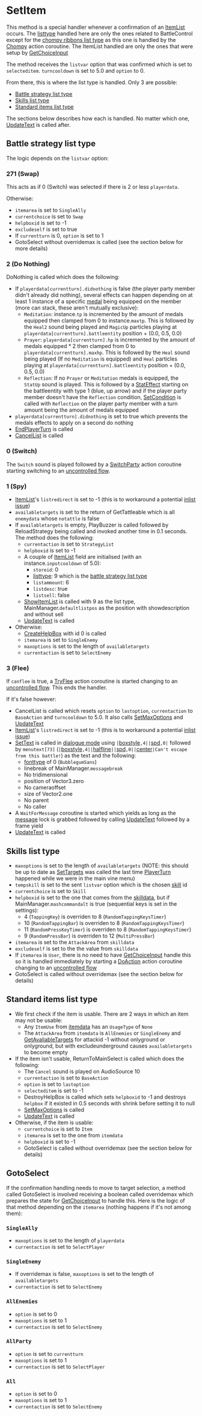 # SetItem
This method is a special handler whenever a confirmation of an [ItemList](../../ItemList/ItemList.md) occurs. The [listtype](../../ItemList/listtype.md) handled here are only the ones related to BattleControl except for the [chompy ribbons list type](../../ItemList/List%20Types%20Group%20Details/Chompy%20Ribbons%20List%20Type.md) as this one is handled by the [Chompy](../Battle%20flow/Action%20coroutines/Chompy.md) action coroutine. The ItemList handled are only the ones that were setup by [GetChoiceInput](GetChoiceInput.md)

The method receives the `listvar` option that was confirmed which is set to `selecteditem`. `turncooldown` is set to 5.0 and `option` to 0.

From there, this is where the list type is handled. Only 3 are possible:

- [Battle strategy list type](../../ItemList/List%20Types%20Group%20Details/Battle%20Strategy%20List%20Type.md)
- [Skills list type](../../ItemList/List%20Types%20Group%20Details/Skills%20List%20Type.md)
- [Standard items list type](../../ItemList/List%20Types%20Group%20Details/Items%20List%20Type.md)

The sections below describes how each is handled. No matter which one, [UpdateText](../Visual%20rendering/UpdateText.md) is called after.

## Battle strategy list type
The logic depends on the `listvar` option:

### 271 (Swap)
This acts as if 0 (Switch) was selected if there is 2 or less `playerdata`.

Otherwise:

- `itemarea` is set to `SingleAlly`
- `currentchoice` is set to `Swap`
- `helpboxid` is set to -1
- `excludeself` is set to true
- If `currentturn` is 0, `option` is set to 1
- GotoSelect without overridemax is called (see the section below for more details)

### 2 (Do Nothing)
DoNothing is called which does the following:

- If `playerdata[currentturn].didnothing` is false (the player party member didn't already did nothing), several effects can happen depending on at least 1 instance of a specific [medal](../../Enums%20and%20IDs/Medal.md) being equipped on the member (more can stack, these aren't mutually exclusive):
    - `Meditation`: instance.`tp` is incremented by the amount of medals equipped then clamped from 0 to instance.`maxtp`. This is followed by the `Heal2` sound being played and `MagicUp` particles playing at `playerdata[currentturn].battleentity` position + (0.0, 0.5, 0.0)
    - `Prayer`: `playerdata[currentturn].hp` is incremented by the amount of medals equipped * 2 then clamped from 0 to `playerdata[currentturn].maxhp`. This is followed by the `Heal` sound being played (If no `Meditation` is equipped) and `Heal` particles playing at `playerdata[currentturn].battleentity` position + (0.0, 0.5, 0.0)
    - `Reflection`: If no `Prayer` or `Meditation` medals is equipped, the `StatUp` sound is played. This is followed by a [StatEffect](../Visual%20rendering/StatEffect.md) starting on the battleentity with type 1 (blue, up arrow) and if the player party member doesn't have the `Reflection` condition, [SetCondition](../Actors%20states/Conditions%20methods/SetCondition.md) is called with `Reflection` on the player party member with a turn amount being the amount of medals equipped
- `playerdata[currentturn].didnothing` is set to true which prevents the medals effects to apply on a second do nothing
- [EndPlayerTurn](../Battle%20flow/EndPlayerTurn.md) is called
- [CancelList](CancelList.md) is called

### 0 (Switch)
The `Switch` sound is played followed by a [SwitchParty](../Battle%20flow/Action%20coroutines/SwitchParty.md#switchparty) action coroutine starting switching to an [uncontrolled flow](../Battle%20flow/Update.md#uncontrolled-flow).

### 1 (Spy)

- [ItemList](../../ItemList/ItemList.md)'s `listredirect` is set to -1 (this is to workaround a potential [inlist issue](../../ItemList/inlist%20issue.md))
- `availabletargets` is set to the return of GetTattleable which is all `enemydata` whose `notattle` is false
- If `availabletargets` is empty, PlayBuzzer is called followed by ReloadStrategy being called and invoked another time in 0.1 seconds. The method does the following:
    - `currentaction` is set to `StrategyList`
    - `helpboxid` is set to -1
    - A couple of [ItemList](../../ItemList/ItemList.md) field are initialised (with an instance.`inputcooldown` of 5.0):
        - `storeid`: 0
        - [listtype](../../ItemList/listtype.md): 9 which is the [battle strategy list type](../../ItemList/List%20Types%20Group%20Details/Battle%20Strategy%20List%20Type.md)
        - `listammount`: 6
        - `listdesc`: true
        - `listsell`: false
    - [ShowItemList](../../ItemList/ShowItemList.md) is called with 9 as the list type, MainManager.`defaultlistpos` as the position with showdescription and without sell
    - [UpdateText](../Visual%20rendering/UpdateText.md) is called
- Otherwise:
    - [CreateHelpBox](../Visual%20rendering/CreateHelpBox.md) with id 0 is called
    - `itemarea` is set to `SingleEnemy`
    - `maxoptions` is set to the length of `availabletargets`
    - `currentaction` is set to `SelectEnemy`

### 3 (Flee)
If `canflee` is true, a [TryFlee](../Battle%20flow/Action%20coroutines/TryFlee.md) action coroutine is started changing to an [uncontrolled flow](../Battle%20flow/Update.md#uncontrolled-flow). This ends the handler.

If it's false however:

- CancelList is called which resets `option` to `lastoption`, `currentaction` to `BaseAction` and `turncooldown` to 5.0. It also calls [SetMaxOptions](SetMaxOptions.md) and [UpdateText](../Visual%20rendering/UpdateText.md#updatetext)
- [ItemList](../../ItemList/ItemList.md)'s `listredirect` is set to -1 (this is to workaround a potential [inlist issue](../../ItemList/inlist%20issue.md))
- [SetText](../../SetText/SetText.md) is called in [dialogue mode](../../SetText/Dialogue%20mode.md) using `|`[boxstyle](../../SetText/Individual%20commands/Boxstyle.md)`,4||`[spd](../../SetText/Individual%20commands/Spd.md)`,0|` followed by `menutext[73]` (`|`[boxstyle](../../SetText/Individual%20commands/Boxstyle.md)`,4||`[halfline](../../SetText/Individual%20commands/Halfline.md)`||`[spd](../../SetText/Individual%20commands/Spd.md)`,0||`[center](../../SetText/Individual%20commands/Center.md)`|Can't escape from this battle!`) as the text and the following:
    - [fonttype](../../SetText/Notable%20states.md#fonttype) of 0 (`BubblegumSans`)
    - linebreak of MainManager.`messagebreak`
    - No tridimensional
    - position of Vector3.zero
    - No cameraoffset
    - size of Vector2.one
    - No parent
    - No caller
- A `WaitForMessage` coroutine is started which yields as long as the [message](../../SetText/Notable%20states.md#message) lock is grabbed followed by calling [UpdateText](../Visual%20rendering/UpdateText.md) followed by a frame yield
- [UpdateText](../Visual%20rendering/UpdateText.md) is called

## Skills list type

- `maxoptions` is set to the length of `availabletargets` (NOTE: this should be up to date as [SetTargets](../Actors%20states/SetTargets.md) was called the last time [PlayerTurn](../Battle%20flow/PlayerTurn.md) happened while we were in the main vine menu)
- `tempskill` is set to the sent `listvar` option which is the chosen [skill](../../Enums%20and%20IDs/Skills.md) id
- `currentchoice` is set to `Skill`
- `helpboxid` is set to the one that comes from the [skilldata](../../TextAsset%20Data/Skills%20data.md#skilldata), but if MainManager.`mashcommandalt` is true (sequential keys is set in the settings):
    - 4 (`TappingKey`) is overriden to 8 (`RandomTappingKeysTimer`)
    - 10 (`RandomTappingBar`) is overriden to 8 (`RandomTappingKeysTimer`)
    - 11 (`RandomPressKeyTimer`) is overriden to 8 (`RandomTappingKeysTimer`)
    - 9 (`RandomPressBar`) is overriden to 12 (`MultiPressBar`)
- `itemarea` is set to the `AttackArea` from `skilldata`
- `excludeself` is set to the the value from `skilldata`
- If `itemarea` is `User`, there is no need to have [GetChoiceInput](GetChoiceInput.md) handle this so it is handled immediately by starting a [DoAction](../Battle%20flow/Action%20coroutines/DoAction.md) action coroutine changing to an [uncontrolled flow](../Battle%20flow/Update.md#uncontrolled-flow)
- GotoSelect is called without overridemax (see the section below for details)

## Standard items list type

- We first check if the item is usable. There are 2 ways in which an item may not be usable:
    - Any `ItemUse` from [itemdata](../../TextAsset%20Data/Items%20data.md#itemdata) has an `UsageType` of `None`
    - The `AttackArea` from `itemdata` is `AllEnemies` or `SingleEnemy` and [GetAvaliableTargets](../Actors%20states/GetAvaliableTargets.md) for attackid -1 without onlyground or onlyground, but with excludeunderground causes `availabletargets` to become empty
- If the item isn't usable, ReturnToMainSelect is called which does the following:
    - The `Cancel` sound is played on AudioSource 10
    - `currentaction` is set to `BaseAction`
    - `option` is set to `lastoption`
    - `selecteditem` is set to -1
    - DestroyHelpBox is called which sets `helpboxid` to -1 and destroys `helpbox` if it existed in 0.5 seconds with shrink before setting it to null
    - [SetMaxOptions](SetMaxOptions.md) is called
    - [UpdateText](../Visual%20rendering/UpdateText.md) is called
- Otherwise, if the item is usable:
    - `currentchoice` is set to `Item`
    - `itemarea` is set to the one from `itemdata`
    - `helpboxid` is set to -1
    - GotoSelect is called without overridemax (see the section below for details)

## GotoSelect
If the confirmation handling needs to move to target selection, a method called GotoSelect is involved receiving a boolean called overridemax which prepares the state for [GetChoiceInput](GetChoiceInput.md) to handle this. Here is the logic of that method depending on the `itemarea` (nothing happens if it's not among them):

### `SingleAlly`

- `maxoptions` is set to the length of `playerdata`
- `currentaction` is set to `SelectPlayer`

### `SingleEnemy`

- If overridemax is false, `maxoptions` is set to the length of `availabletargets`
- `currentaction` is set to `SelectEnemy`

### `AllEnemies`

- `option` is set to 0
- `maxoptions` is set to 1
- `currentaction` is set to `SelectEnemy`

### `AllParty`

- `option` is set to `currentturn`
- `maxoptions` is set to 1
- `currentaction` is set to `SelectPlayer`

### `All`

- `option` is set to 0
- `maxoptions` is set to 1
- `currentaction` is set to `SelectEnemy`
